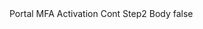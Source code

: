 <?xml version="1.0" encoding="UTF-8"?>
<CustomMetadata xmlns="http://soap.sforce.com/2006/04/metadata">
    <label>Portal MFA Activation Cont Step2 Body</label>
    <protected>false</protected>
</CustomMetadata>
